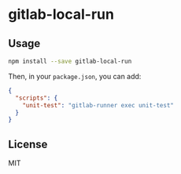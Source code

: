 gitlab-local-run
================

Usage
-----

```bash
npm install --save gitlab-local-run
```

Then, in your `package.json`, you can add:

```json
{
  "scripts": {
    "unit-test": "gitlab-runner exec unit-test"
  }
}
```

License
-------

MIT
